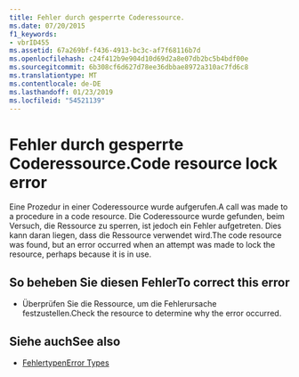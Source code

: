 ```yaml
---
title: Fehler durch gesperrte Coderessource.
ms.date: 07/20/2015
f1_keywords:
- vbrID455
ms.assetid: 67a269bf-f436-4913-bc3c-af7f68116b7d
ms.openlocfilehash: c24f412b9e904d10d69d2a8e07db2bc5b4bdf00e
ms.sourcegitcommit: 6b308cf6d627d78ee36dbbae8972a310ac7fd6c8
ms.translationtype: MT
ms.contentlocale: de-DE
ms.lasthandoff: 01/23/2019
ms.locfileid: "54521139"
---
```

# <a name="code-resource-lock-error"></a><span data-ttu-id="7d5e5-102">Fehler durch gesperrte Coderessource.</span><span class="sxs-lookup"><span data-stu-id="7d5e5-102">Code resource lock error</span></span>
<span data-ttu-id="7d5e5-103">Eine Prozedur in einer Coderessource wurde aufgerufen.</span><span class="sxs-lookup"><span data-stu-id="7d5e5-103">A call was made to a procedure in a code resource.</span></span> <span data-ttu-id="7d5e5-104">Die Coderessource wurde gefunden, beim Versuch, die Ressource zu sperren, ist jedoch ein Fehler aufgetreten. Dies kann daran liegen, dass die Ressource verwendet wird.</span><span class="sxs-lookup"><span data-stu-id="7d5e5-104">The code resource was found, but an error occurred when an attempt was made to lock the resource, perhaps because it is in use.</span></span>  
  
## <a name="to-correct-this-error"></a><span data-ttu-id="7d5e5-105">So beheben Sie diesen Fehler</span><span class="sxs-lookup"><span data-stu-id="7d5e5-105">To correct this error</span></span>  
  
-   <span data-ttu-id="7d5e5-106">Überprüfen Sie die Ressource, um die Fehlerursache festzustellen.</span><span class="sxs-lookup"><span data-stu-id="7d5e5-106">Check the resource to determine why the error occurred.</span></span>  
  
## <a name="see-also"></a><span data-ttu-id="7d5e5-107">Siehe auch</span><span class="sxs-lookup"><span data-stu-id="7d5e5-107">See also</span></span>
- [<span data-ttu-id="7d5e5-108">Fehlertypen</span><span class="sxs-lookup"><span data-stu-id="7d5e5-108">Error Types</span></span>](../../visual-basic/programming-guide/language-features/error-types.md)

